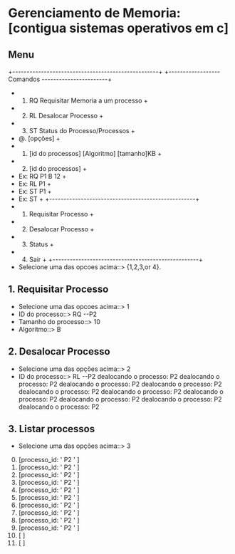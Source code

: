 # Gerenciamento de Memoria: [contigua sistemas operativos em c]

## Menu

+---------------------------------------------------+
+------------------ Comandos -----------------------+

- 1. RQ Requisitar Memoria a um processo +
- 2. RL Desalocar Processo +
- 3. ST Status do Processo/Processos +
- @. [opções] +
- 1.  [id do processos] [Algoritmo] [tamanho]KB +
- 2.  [id do processos] +
- Ex: RQ P1 B 12 +
- Ex: RL P1 +
- Ex: ST P1 +
- Ex: ST +
  +---------------------------------------------------+
- 1.  Requisitar Processo +
- 2.  Desalocar Processo +
- 3.  Status +
- 4.  Sair +
      +---------------------------------------------------+
- Selecione uma das opcoes acima::> {1,2,3,or 4}.

## 1. Requisitar Processo

- Selecione uma das opcoes acima::> 1
- ID do processo::> RQ --P2
- Tamanho do processo::> 10
- Algoritmo::> B

## 2. Desalocar Processo

- Selecione uma das opções acima::> 2
- ID do processo::> RL --P2
  dealocando o processo: P2
  dealocando o processo: P2
  dealocando o processo: P2
  dealocando o processo: P2
  dealocando o processo: P2
  dealocando o processo: P2
  dealocando o processo: P2
  dealocando o processo: P2
  dealocando o processo: P2
  dealocando o processo: P2

## 3. Listar processos

- Selecione uma das opções acima::> 3

0. [processo_id: ' P2 ' ]
1. [processo_id: ' P2 ' ]
2. [processo_id: ' P2 ' ]
3. [processo_id: ' P2 ' ]
4. [processo_id: ' P2 ' ]
5. [processo_id: ' P2 ' ]
6. [processo_id: ' P2 ' ]
7. [processo_id: ' P2 ' ]
8. [processo_id: ' P2 ' ]
9. [processo_id: ' P2 ' ]
10. [ ]
11. [ ]
